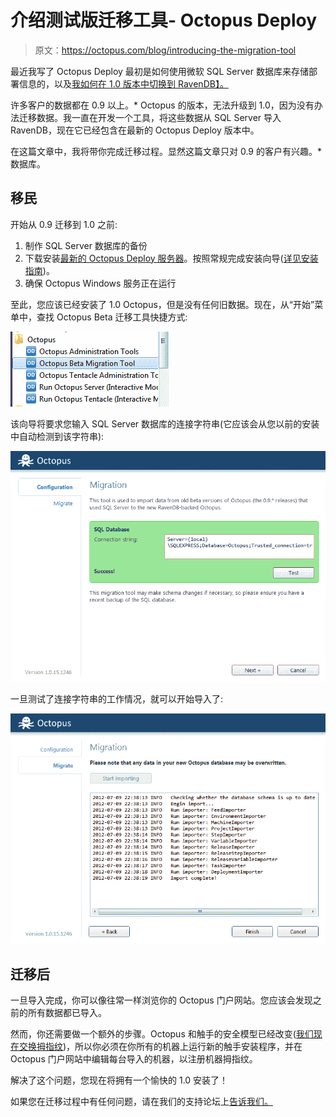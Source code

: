 # 介绍测试版迁移工具- Octopus Deploy

> 原文：<https://octopus.com/blog/introducing-the-migration-tool>

最近我写了 Octopus Deploy 最初是如何使用微软 SQL Server 数据库来存储部署信息的，以及[我如何在 1.0 版本中切换到 RavenDB】。](http://octopusdeploy.com/blog/how-we-use-ravendb "How we use RavenDB")

许多客户的数据都在 0.9 以上。* Octopus 的版本，无法升级到 1.0，因为没有办法迁移数据。我一直在开发一个工具，将这些数据从 SQL Server 导入 RavenDB，现在它已经包含在最新的 Octopus Deploy 版本中。

在这篇文章中，我将带你完成迁移过程。显然这篇文章只对 0.9 的客户有兴趣。*数据库。

## 移民

开始从 0.9 迁移到 1.0 之前:

1.  制作 SQL Server 数据库的备份
2.  下载安装[最新的 Octopus Deploy 服务器](http://octopusdeploy.com/downloads "Download")。按照常规完成安装向导([详见安装指南](http://octopusdeploy.com/documentation/install "Installation guide"))。
3.  确保 Octopus Windows 服务正在运行

至此，您应该已经安装了 1.0 Octopus，但是没有任何旧数据。现在，从“开始”菜单中，查找 Octopus Beta 迁移工具快捷方式:

![Octopus Start menu](img/314a2053d123f1dcee1861896ad17248.png "Octopus start menu")

该向导将要求您输入 SQL Server 数据库的连接字符串(它应该会从您以前的安装中自动检测到该字符串):

![Migration step 1](img/b2329137b7ceacd444f885d55c488be2.png "Migration step 1")

一旦测试了连接字符串的工作情况，就可以开始导入了:

![Migrate step 2](img/6e56eedc5b9dde01a1822dee3d49370c.png "Migrate step 2")

## 迁移后

一旦导入完成，你可以像往常一样浏览你的 Octopus 门户网站。您应该会发现之前的所有数据都已导入。

然而，你还需要做一个额外的步骤。Octopus 和触手的安全模型已经改变([我们现在交换拇指纹](http://octopusdeploy.com/documentation/security/octopus-tentacle "Octopus/tentacle security"))，所以你必须在你所有的机器上运行新的触手安装程序，并在 Octopus 门户网站中编辑每台导入的机器，以注册机器拇指纹。

解决了这个问题，您现在将拥有一个愉快的 1.0 安装了！

如果您在迁移过程中有任何问题，请在我们的支持论坛上[告诉我们。](http://help.octopusdeploy.com "Octopus help")